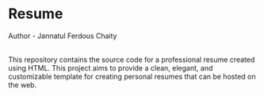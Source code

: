 # Resume
Author - Jannatul Ferdous Chaity <br/><br/>
<p>
This repository contains the source code for a professional resume created using HTML. This project aims to provide a clean, elegant, and customizable template for creating personal resumes that can be hosted on the web.</p>
